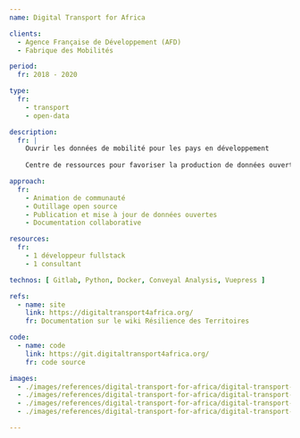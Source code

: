 ```yaml
---
name: Digital Transport for Africa

clients: 
  - Agence Française de Développement (AFD)
  - Fabrique des Mobilités 

period: 
  fr: 2018 - 2020

type:
  fr:
    - transport 
    - open-data

description:
  fr: |
    Ouvrir les données de mobilité pour les pays en développement
    
    Centre de ressources pour favoriser la production de données ouvertes, logiciels libres et connaissances partagées, aﬁn d’améliorer l’information voyageurs dans les pays en développement.

approach:
  fr: 
    - Animation de communauté 
    - Outillage open source
    - Publication et mise à jour de données ouvertes 
    - Documentation collaborative

resources:
  fr: 
    - 1 développeur fullstack 
    - 1 consultant

technos: [ Gitlab, Python, Docker, Conveyal Analysis, Vuepress ]

refs:
  - name: site
    link: https://digitaltransport4africa.org/
    fr: Documentation sur le wiki Résilience des Territoires

code:
  - name: code
    link: https://git.digitaltransport4africa.org/
    fr: code source

images:
  - ./images/references/digital-transport-for-africa/digital-transport-for-africa-01.png
  - ./images/references/digital-transport-for-africa/digital-transport-for-africa-02.png
  - ./images/references/digital-transport-for-africa/digital-transport-for-africa-03.png
  - ./images/references/digital-transport-for-africa/digital-transport-for-africa-04.png

---
```

